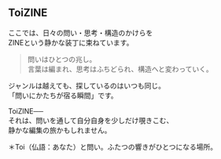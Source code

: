 ## ToiZINE

ここでは、日々の問い・思考・構造のかけらを  
ZINEという静かな装丁に束ねています。

> 問いはひとつの兆し。  
> 言葉は編まれ、思考はふちどられ、構造へと変わっていく。

ジャンルは越えても、探しているのはいつも同じ。  
「問いにかたちが宿る瞬間」です。

ToiZINE──  
それは、問いを通して自分自身を少しだけ覗きこむ、  
静かな編集の旅かもしれません。

＊Toi（仏語：あなた）と問い。ふたつの響きがひとつになる場所。
